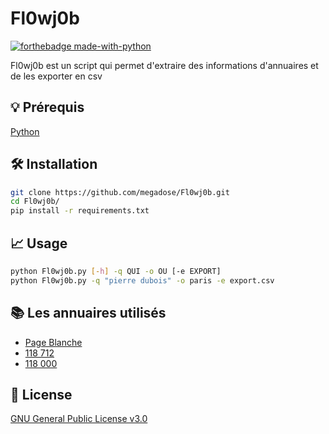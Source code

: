 # Fl0wj0b
[![forthebadge made-with-python](http://ForTheBadge.com/images/badges/made-with-python.svg)](https://www.python.org/)

Fl0wj0b est un script qui permet d'extraire des informations d'annuaires et de les exporter en csv
## 💡 Prérequis
   [Python](https://www.python.org/downloads/release/python-370/)
## 🛠️ Installation

```bash
git clone https://github.com/megadose/Fl0wj0b.git
cd Fl0wj0b/
pip install -r requirements.txt
```

## 📈 Usage

```bash
python Fl0wj0b.py [-h] -q QUI -o OU [-e EXPORT]
python Fl0wj0b.py -q "pierre dubois" -o paris -e export.csv
```


## 📚 Les annuaires utilisés
- [Page Blanche](https://www.pagesjaunes.fr/pagesblanches)
- [118 712](https://www.118712.fr/)
- [118 000](https://www.118000.fr/)


## 📝 License
[GNU General Public License v3.0](https://www.gnu.org/licenses/gpl-3.0.fr.html)
